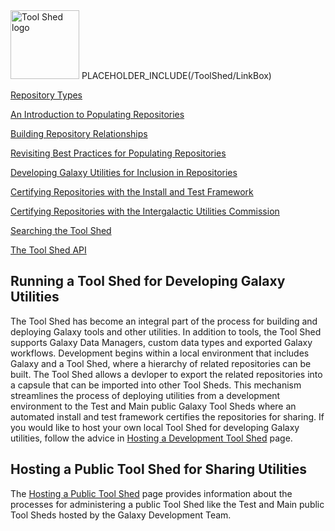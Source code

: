 <div class='right'> <a href='/ToolShed'><img src='/Images/Logos/ToolShed.jpg' alt='Tool Shed logo' height="110px" /></a> PLACEHOLDER_INCLUDE(/ToolShed/LinkBox) </div>

[Repository Types](/src/RepositoryTypes/index.md)

[An Introduction to Populating Repositories](/src/ToolShedRepositoryContents/index.md)

[Building Repository Relationships](/src/DefiningRepositoryDependencies/index.md)

[Revisiting Best Practices for Populating Repositories](/src/RepositoryPopulationBestPractices2/index.md)

[Developing Galaxy Utilities for Inclusion in Repositories](/src/GalaxyUtilitiesInRepositories/index.md)

[Certifying Repositories with the Install and Test Framework](/src/ToolShed/InstallAndTestCertification/index.md)

[Certifying Repositories with the Intergalactic Utilities Commission](/src/ReviewingToolShedRepositories/index.md)

[Searching the Tool Shed](/src/SearchingTheToolShed/index.md)

[The Tool Shed API](/src/ToolShedApi/index.md)

## Running a Tool Shed for Developing Galaxy Utilities

The Tool Shed has become an integral part of the process for building and deploying Galaxy tools and other utilities.  In addition to tools, the Tool Shed supports Galaxy Data Managers, custom data types and exported Galaxy workflows.  Development begins within a local environment that includes Galaxy and a Tool Shed, where a hierarchy of related repositories can be built.  The Tool Shed allows a devloper to export the related repositories into a capsule that can be imported into other Tool Sheds.  This mechanism streamlines the process of deploying utilities from a development environment to the Test and Main public Galaxy Tool Sheds where an automated install and test framework certifies the repositories for sharing.  If you would like to host your own local Tool Shed for developing Galaxy utilities, follow the advice in [Hosting a Development Tool Shed](/src/ToolShed/HostingALocalDevelopmentToolShed/index.md) page.

## Hosting a Public Tool Shed for Sharing Utilities

The [Hosting a Public Tool Shed](/src/ToolShed/HostingALocalToolShed/index.md) page provides information about the processes for administering a public Tool Shed like the Test and Main public Tool Sheds hosted by the Galaxy Development Team.  
